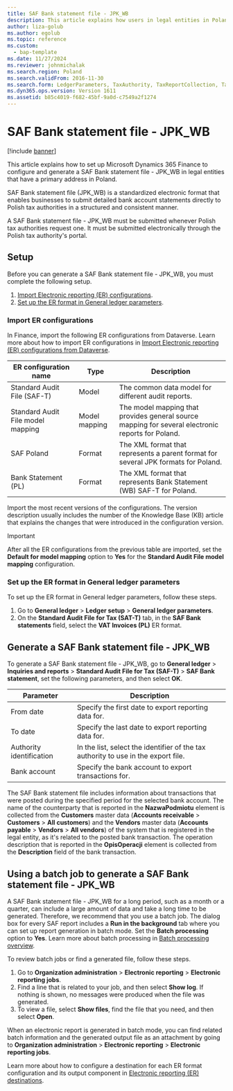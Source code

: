 ```yaml
---
title: SAF Bank statement file - JPK_WB
description: This article explains how users in legal entities in Poland can generate a SAF Bank statement file - JPK_WB in XML format.
author: liza-golub
ms.author: egolub
ms.topic: reference
ms.custom: 
  - bap-template
ms.date: 11/27/2024
ms.reviewer: johnmichalak
ms.search.region: Poland
ms.search.validFrom: 2016-11-30
ms.search.form: LedgerParameters, TaxAuthority, TaxReportCollection, TaxTable
ms.dyn365.ops.version: Version 1611
ms.assetid: b85c4019-f682-45bf-9a0d-c7549a2f1274
---
```


# SAF Bank statement file - JPK_WB

[!include [banner](../../includes/banner.md)]

This article explains how to set up Microsoft Dynamics 365 Finance to configure and generate a SAF Bank statement file - JPK_WB in legal entities that have a primary address in Poland.

SAF Bank statement file (JPK_WB) is a standardized electronic format that enables businesses to submit detailed bank account statements directly to Polish tax authorities in a structured and consistent manner.

A SAF Bank statement file - JPK_WB must be submitted whenever Polish tax authorities request one. It must be submitted electronically through the Polish tax authority's portal.

## Setup

Before you can generate a SAF Bank statement file - JPK_WB, you must complete the following setup.

1. [Import Electronic reporting (ER) configurations](#er-import).
1. [Set up the ER format in General ledger parameters](#er-format-setup).

### <a id="er-import"></a>Import ER configurations

In Finance, import the following ER configurations from Dataverse. Learn more about how to import ER configurations in [Import Electronic reporting (ER) configurations from Dataverse](../../localizations/global/workspace/gsw-import-er-config-dataverse.md).

| ER configuration name | Type | Description |
|---|---|---|
| Standard Audit File (SAF-T) | Model | The common data model for different audit reports. |
| Standard Audit File model mapping | Model mapping | The model mapping that provides general source mapping for several electronic reports for Poland. |
| SAF Poland | Format | The XML format that represents a parent format for several JPK formats for Poland. |
| Bank Statement (PL) | Format | The XML format that represents Bank Statement (WB) SAF-T for Poland. |

Import the most recent versions of the configurations. The version description usually includes the number of the Knowledge Base (KB) article that explains the changes that were introduced in the configuration version.

> [!IMPORTANT]
> After all the ER configurations from the previous table are imported, set the **Default for model mapping** option to **Yes** for the **Standard Audit File model mapping** configuration.

### <a id="er-format-setup"></a>Set up the ER format in General ledger parameters

To set up the ER format in General ledger parameters, follow these steps.

1. Go to **General ledger** \> **Ledger setup** \> **General ledger parameters**.
1. On the **Standard Audit File for Tax (SAT-T)** tab, in the **SAF Bank statements** field, select the **VAT Invoices (PL)** ER format.

## <a id="jpk-wb"></a>Generate a SAF Bank statement file - JPK_WB

To generate a SAF Bank statement file - JPK_WB, go to **General ledger** \> **Inquiries and reports** \> **Standard Audit File for Tax (SAF-T)** \> **SAF Bank statement**, set the following parameters, and then select **OK**.

| Parameter | Description |
|---|---|
| From date | Specify the first date to export reporting data for. |
| To date | Specify the last date to export reporting data for. |
| Authority identification | In the list, select the identifier of the tax authority to use in the export file. |
| Bank account | Specify the bank account to export transactions for. |

The SAF Bank statement file includes information about transactions that were posted during the specified period for the selected bank account. The name of the counterparty that is reported in the **NazwaPodmiotu** element is collected from the **Customers** master data (**Accounts receivable** \> **Customers** \> **All customers**) and the **Vendors** master data (**Accounts payable** \> **Vendors** \> **All vendors**) of the system that is registered in the legal entity, as it's related to the posted bank transaction. The operation description that is reported in the **OpisOperacji** element is collected from the **Description** field of the bank transaction.

## Using a batch job to generate a SAF Bank statement file - JPK_WB

A SAF Bank statement file - JPK_WB for a long period, such as a month or a quarter, can include a large amount of data and take a long time to be generated. Therefore, we recommend that you use a batch job. The dialog box for every SAF report includes a **Run in the background** tab where you can set up report generation in batch mode. Set the **Batch processing** option to **Yes**. Learn more about batch processing in [Batch processing overview](../../../fin-ops-core/dev-itpro/sysadmin/batch-processing-overview.md).

To review batch jobs or find a generated file, follow these steps.

1. Go to **Organization administration** \> **Electronic reporting** \> **Electronic reporting jobs**.
1. Find a line that is related to your job, and then select **Show log**. If nothing is shown, no messages were produced when the file was generated.
1. To view a file, select **Show files**, find the file that you need, and then select **Open**.

When an electronic report is generated in batch mode, you can find related batch information and the generated output file as an attachment by going to **Organization administration** \> **Electronic reporting** \> **Electronic reporting jobs**.

Learn more about how to configure a destination for each ER format configuration and its output component in [Electronic reporting (ER) destinations](../../../fin-ops-core/dev-itpro/analytics/electronic-reporting-destinations.md).
